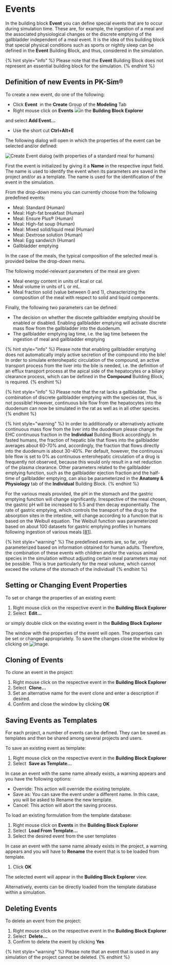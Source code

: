 # Events

In the building block **Event** you can define special events that are to occur during simulation time. These are, for example, the ingestion of a meal and the associated physiological changes or the discrete emptying of the gallbladder independent of a meal event. It is the idea of this building block that special physical conditions such as sports or nightly sleep can be defined in the **Event** Building Block, and thus, considered in the simulation.

{% hint style="info" %}
Please note that the **Event** Building Block does not represent an essential building block for the simulation.
{% endhint %}

## Definition of new Events in PK-Sim®‌

To create a new event, do one of the following:

* Click **Event** <img src="../assets/icons/Event.svg" alt="" data-size="line"> in the **Create** Group of the **Modeling** Tab
* Right mouse click on **Events** <img src="../assets/icons/EventFolder.svg" data-size="line">in the **Building Block Explorer**

and select **Add Event...**

* Use the short cut **Ctrl+Alt+E**

The following dialog will open in which the properties of the event can be selected and/or defined:

![Create Event dialog (with properties of a standard meal for humans)](../assets/images/part-3/PKSim-Event-NewEvent.png)

First the event is initialized by giving it a **Name** in the respective input field. The name is used to identify the event when its parameters are saved in the project and/or as a template. The name is used for the identification of the event in the simulation.

From the drop-down menu you can currently choose from the following predefined events:

* Meal: Standard (Human)
* Meal: High-fat breakfast (Human)
* Meal: Ensure Plus® (Human)
* Meal: High-fat soup (Human)
* Meal: Mixed solid/liquid meal (Human)
* Meal: Dextrose solution (Human)
* Meal: Egg sandwich (Human)
* Gallbladder emptying

In the case of the meals, the typical composition of the selected meal is provided below the drop-down menu.

The following model-relevant parameters of the meal are given:

* Meal energy content in units of kcal or cal.
* Meal volume in units of L or mL.
* Meal fraction solid (value between 0 and 1), characterizing the composition of the meal with respect to solid and liquid components.

Finally, the following two parameters can be defined:

* The decision on whether the discrete gallbladder emptying should be enabled or disabled. Enabling gallbladder emptying will activate discrete mass flow from the gallbladder into the duodenum.
* The gallbladder emptying lag time, i.e. the lag time between the ingestion of meal and gallbladder emptying

{% hint style="info" %}
Please note that enabling gallbladder emptying does not automatically imply active secretion of the compound into the bile! In order to simulate enterohepatic circulation of the compound, an active transport process from the liver into the bile is needed, i.e. the definition of an efflux transport process at the apical side of the hepatocytes or a biliary clearance process, which‌ can be defined in the **Compound** Building Block, is required.
{% endhint %}

{% hint style="info" %}
Please note that the rat lacks a gallbladder. The combination of discrete gallbladder emptying with the species rat, thus, is not possible! However, continuous bile flow from the hepatocytes into the duodenum can now be simulated in the rat as well as in all other species.
{% endhint %}

{% hint style="warning" %}
In order to additionally or alternatively activate continuous mass flow from the liver into the duodenum please change the EHC continuous fraction in the **Individual** Building Block accordingly. In fasted humans, the fraction of hepatic bile that flows into the gallbladder averages about 60-70% and, accordingly, the fraction that flows directly into the duodenum is about 30-40%. Per default, however, the continuous bile flow is set to 0% as continuous enterohepatic circulation of a drug is frequently not observed, because this would only result in a net reduction of the plasma clearance. Other parameters related to the gallbladder emptying function, such as the gallbladder ejection fraction and the half-time of gallbladder emptying, can also be parameterized in the **Anatomy & Physiology** tab of the **Individual** Building Block.
{% endhint %}

For the various meals provided, the pH in the stomach and the gastric emptying function will change significantly. Irrespective of the meal chosen, the gastric pH will be increased to 5.5 and then decay exponentially. The rate of gastric emptying, which controls the transport of the drug to the absorption sites in the intestine, will change according to a function that is based on the Weibull equation. The Weibull function was parameterized based on about 100 datasets for gastric emptying profiles in humans following ingestion of various meals \[[81](../references.md#81)].

{% hint style="warning" %}
The predefined events are, so far, only parameterized based on information obtained for human adults. Therefore, the combination of these events with children and/or the various animal species in the simulation without adjusting certain meal parameters may not be possible. This is true particularly for the meal volume, which cannot exceed the volume of the stomach of the individual!
{% endhint %}

## Setting or Changing Event Properties‌

To set or change the properties of an existing event:

1. Right mouse click on the respective event in the **Building Block Explorer**
2. Select <img src="../assets/icons/Edit.svg" alt="" data-size="line"> **Edit...**

or simply double click on the existing event in the **Building Block Explorer**

The window with the properties of the event will open. The properties can be set or changed appropriately. To save the changes close the window by clicking on ![Image](../assets/icons/CloseWindow.png).

## Cloning of Events‌

To clone an event in the project:

1. Right mouse click on the respective event in the **Building Block Explorer**
2. Select <img src="../assets/icons/SimulationClone.svg" alt="" data-size="line"> **Clone...**
3. Set an alternative name for the event clone and enter a description if desired.
4. Confirm and close the window by clicking **OK** <img src="../assets/icons/OK.svg" alt="" data-size="line">

## Saving Events as Templates‌

For each project, a number of events can be defined. They can be saved as templates and then be shared among several projects and users.

To save an existing event as template:

1. Right mouse click on the respective event in the **Building Block Explorer**
2. Select <img src="../assets/icons/SaveAction.svg" alt="" data-size="line"> **Save as Template...**

In case an event with the same name already exists, a warning appears and you have the following options:

* Override: This action will override the existing template.
* Save as: You can save the event under a different name. In this case, you will be asked to Rename the new template.
* Cancel: This action will abort the saving process.

To load an existing formulation from the template database:‌‌

1. Right mouse click on **Events** in the **Building Block Explorer**
2. Select <img src="../assets/icons/LoadAction.svg" alt="" data-size="line"> **Load From Template...**
3. Select the desired event from the user templates

In case an event with the same name already exists in the project, a warning appears and you will have to **Rename** the event that is to be loaded from template.

1. Click **OK** <img src="../assets/icons/OK.svg" alt="" data-size="line">

The selected event will appear in the **Building Block Explorer** view.

Alternatively, events can be directly loaded from the template database within a simulation.

## Deleting Events‌

To delete an event from the project:

1. Right mouse click on the respective event in the **Building Block Explorer**
2. Select <img src="../assets/icons/Delete.svg" alt="" data-size="line"> **Delete...**
3. Confirm to delete the event by clicking **Yes**

{% hint style="warning" %}
Please note that an event that is used in any simulation of the project cannot be deleted.
{% endhint %}
